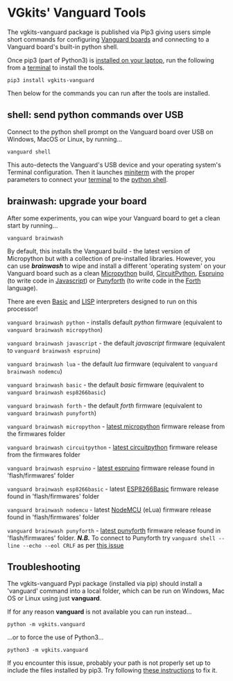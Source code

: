 # VGkits' Vanguard Tools

The vgkits-vanguard package is published via Pip3 giving users simple short commands for configuring [Vanguard boards](https://vgkits.org/blog/projects/vanguard/) and connecting to a Vanguard board's built-in python shell.

Once pip3 (part of Python3) is [installed on your laptop](https://vgkits.org/blog/pip3-howto/), run the following from a [terminal](https://vgkits.org/blog/what-is-a-terminal/) to install the tools.

    pip3 install vgkits-vanguard

Then below for the commands you can run after the tools are installed.

## shell: send python commands over USB

Connect to the python shell prompt on the Vanguard board over USB on Windows, MacOS or Linux, by running...

    vanguard shell

This auto-detects the Vanguard's USB device and your operating system's Terminal configuration. Then it launches [miniterm](http://pyserial.readthedocs.io/en/latest/tools.html#module-serial.tools.miniterm) with the proper parameters to connect your [terminal](https://vgkits.org/blog/what-is-a-terminal/) to the [python
shell](https://vgkits.org/blog/what-is-the-python-shell/).

brainwash: upgrade your board
----------------------------------------

After some experiments, you can wipe your Vanguard board to get a clean start by running...

    vanguard brainwash

By default, this installs the Vanguard build - the latest version of Micropython but with a collection of pre-installed libraries. However, you can use ***brainwash*** to wipe and install a different 'operating system' on your Vanguard board such as a clean [Micropython](https://micropython.org/download#esp8266) build, [CircuitPython](https://github.com/adafruit/circuitpython), [Espruino](http://www.espruino.com/EspruinoESP8266) (to write code in [Javascript](https://en.wikipedia.org/wiki/JavaScript)) or [Punyforth](https://github.com/zeroflag/punyforth) (to write code in the [Forth](https://en.wikipedia.org/wiki/Forth_(programming_language)) language). 

There are even [Basic](https://www.esp8266basic.com/) and [LISP](http://www.ulisp.com/show?21T5) interpreters designed to run on this processor!


`vanguard brainwash python` - installs default *python* firmware (equivalent to `vanguard brainwash micropython`)

`vanguard brainwash javascript` - the default *javascript* firmware (equivalent to `vanguard brainwash espruino`)

`vanguard brainwash lua` - the default *lua* firmware (equivalent to `vanguard brainwash nodemcu`)

`vanguard brainwash basic` - the default *basic* firmware (equivalent to `vanguard brainwash esp8266basic`)

`vanguard brainwash forth` - the default *forth* firmware (equivalent to `vanguard brainwash punyforth`) 

`vanguard brainwash micropython` - [latest micropython](https://micropython.org/download#esp8266) firmware release from the firmwares folder

`vanguard brainwash circuitpython` - [latest circuitpython](https://github.com/adafruit/circuitpython/releases/latest) firmware release from the firmwares folder

`vanguard brainwash espruino` - [latest espruino](https://www.espruino.com/binaries/) firmware release found in 'flash/firmwares' folder

`vanguard brainwash esp8266basic` - latest [ESP8266Basic](https://www.esp8266basic.com/) firmware release found in 'flash/firmwares' folder

`vanguard brainwash nodemcu` - latest [NodeMCU](https://github.com/nodemcu/nodemcu-firmware) (eLua) firmware release found in 'flash/firmwares' folder

`vanguard brainwash punyforth` - [latest punyforth](https://github.com/zeroflag/punyforth/tree/master/arch/esp8266/bin) firmware release found in 'flash/firmwares' folder. ***N.B.*** To connect to Punyforth try `vanguard shell --line --echo --eol CRLF` as per [this issue](https://github.com/zeroflag/punyforth/issues/41)

## Troubleshooting

The vgkits-vanguard Pypi package (installed via pip) should install a 'vanguard' command into a local folder, which can be run on Windows, Mac OS or Linux using just **vanguard**.

If for any reason **vanguard** is not available you can run instead...

    python -m vgkits.vanguard

...or to force the use of Python3...

    python3 -m vgkits.vanguard
    
If you encounter this issue, probably your path is not properly set up to include the files installed by pip3. Try following [these instructions](https://vgkits.org/blog/pip3-config-howto/) to fix it.